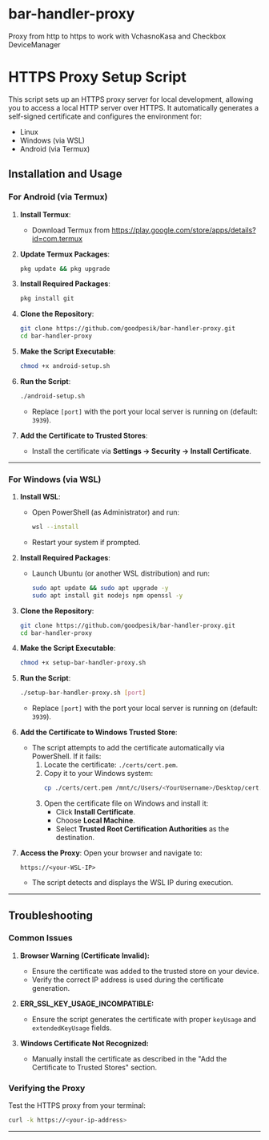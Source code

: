 # bar-handler-proxy
Proxy from http to https to work with VchasnoKasa and Checkbox DeviceManager

# HTTPS Proxy Setup Script

This script sets up an HTTPS proxy server for local development, allowing you to access a local HTTP server over HTTPS. It automatically generates a self-signed certificate and configures the environment for:
- Linux
- Windows (via WSL)
- Android (via Termux)

## Installation and Usage

### For Android (via Termux)

1. **Install Termux**:
   - Download Termux from https://play.google.com/store/apps/details?id=com.termux

2. **Update Termux Packages**:
   ```bash
   pkg update && pkg upgrade
   ```

3. **Install Required Packages**:
   ```bash
   pkg install git
   ```

4. **Clone the Repository**:
   ```bash
   git clone https://github.com/goodpesik/bar-handler-proxy.git
   cd bar-handler-proxy
   ```

5. **Make the Script Executable**:
   ```bash
   chmod +x android-setup.sh
   ```

6. **Run the Script**:
   ```bash
   ./android-setup.sh
   ```
   - Replace `[port]` with the port your local server is running on (default: `3939`).

7. **Add the Certificate to Trusted Stores**:
   - Install the certificate via **Settings → Security → Install Certificate**.

---

### For Windows (via WSL)

1. **Install WSL**:
   - Open PowerShell (as Administrator) and run:
     ```bash
     wsl --install
     ```
   - Restart your system if prompted.

2. **Install Required Packages**:
   - Launch Ubuntu (or another WSL distribution) and run:
     ```bash
     sudo apt update && sudo apt upgrade -y
     sudo apt install git nodejs npm openssl -y
     ```

3. **Clone the Repository**:
   ```bash
   git clone https://github.com/goodpesik/bar-handler-proxy.git
   cd bar-handler-proxy
   ```

4. **Make the Script Executable**:
   ```bash
   chmod +x setup-bar-handler-proxy.sh
   ```

5. **Run the Script**:
   ```bash
   ./setup-bar-handler-proxy.sh [port]
   ```
   - Replace `[port]` with the port your local server is running on (default: `3939`).

6. **Add the Certificate to Windows Trusted Store**:
   - The script attempts to add the certificate automatically via PowerShell. If it fails:
     1. Locate the certificate: `./certs/cert.pem`.
     2. Copy it to your Windows system:
        ```bash
        cp ./certs/cert.pem /mnt/c/Users/<YourUsername>/Desktop/cert.pem
        ```
     3. Open the certificate file on Windows and install it:
        - Click **Install Certificate**.
        - Choose **Local Machine**.
        - Select **Trusted Root Certification Authorities** as the destination.

7. **Access the Proxy**:
   Open your browser and navigate to:
   ```
   https://<your-WSL-IP>
   ```
   - The script detects and displays the WSL IP during execution.

---

## Troubleshooting

### Common Issues
1. **Browser Warning (Certificate Invalid):**
   - Ensure the certificate was added to the trusted store on your device.
   - Verify the correct IP address is used during the certificate generation.

2. **ERR_SSL_KEY_USAGE_INCOMPATIBLE:**
   - Ensure the script generates the certificate with proper `keyUsage` and `extendedKeyUsage` fields.

3. **Windows Certificate Not Recognized:**
   - Manually install the certificate as described in the "Add the Certificate to Trusted Stores" section.

### Verifying the Proxy
Test the HTTPS proxy from your terminal:
```bash
curl -k https://<your-ip-address>
```

---
